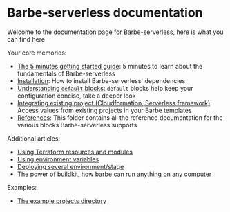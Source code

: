 # Barbe-serverless documentation

Welcome to the documentation page for Barbe-serverless, here is what you can find here

Your core memories:
- [The 5 minutes getting started guide](./getting-started.md): 5 minutes to learn about the fundamentals of Barbe-serverless
- [Installation](./installation.md): How to install Barbe-serverless' dependencies
- [Understanding `default` blocks](./default-blocks.md): `default` blocks help keep your configuration concise, take a deeper look
- [Integrating existing project (Cloudformation, Serverless framework)](./integrating-existing-projects.md): Access values from existing projects in your Barbe templates
- [References](./references): This folder contains all the reference documentation for the various blocks Barbe-serverless supports


Additional articles:
- [Using Terraform resources and modules](articles/tf-modules-and-resources.md)
- [Using environment variables](articles/env-vars.md)
- [Deploying several environment/stage](articles/multi-stage.md)
- [The power of buildkit, how barbe can run anything on any computer](articles/buildkit.md)

Examples:
- [The example projects directory](../examples/README.md)